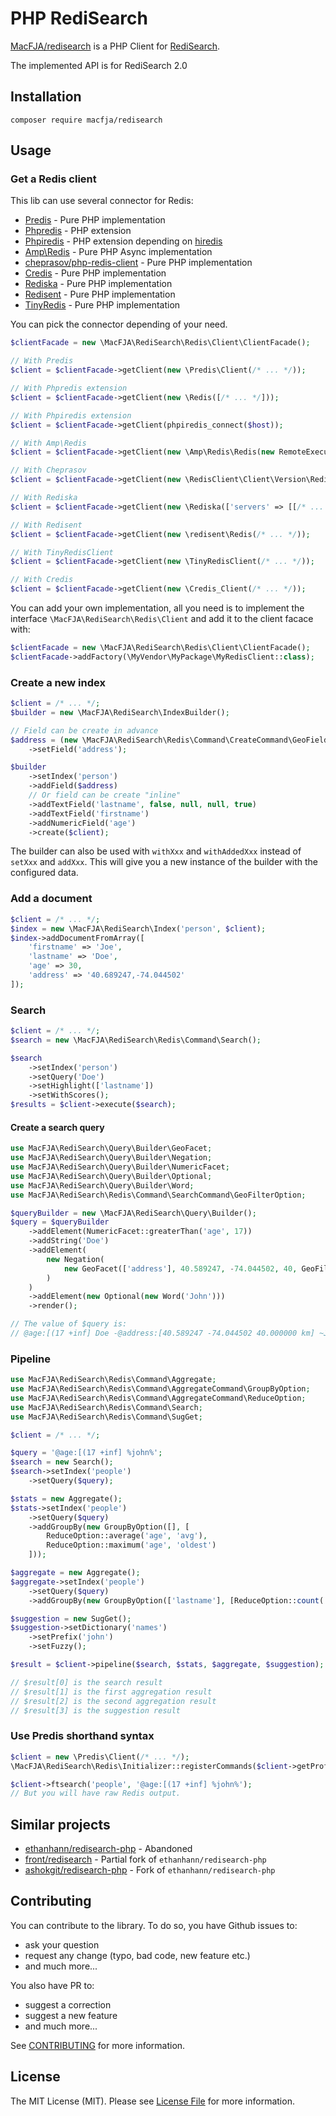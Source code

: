 # PHP RediSearch

[MacFJA/redisearch](https://packagist.org/packages/macfja/redisearch) is a PHP Client for [RediSearch](https://oss.redislabs.com/redisearch/).

The implemented API is for RediSearch 2.0

## Installation

```
composer require macfja/redisearch
```

## Usage

### Get a Redis client

This lib can use several connector for Redis:
 - [Predis](https://github.com/predis/predis/wiki) - Pure PHP implementation
 - [Phpredis](https://github.com/phpredis/phpredis) - PHP extension
 - [Phpiredis](https://github.com/nrk/phpiredis) - PHP extension depending on [hiredis](https://github.com/redis/hiredis)
 - [Amp\Redis](https://github.com/amphp/redis) - Pure PHP Async implementation
 - [cheprasov/php-redis-client](https://github.com/cheprasov/php-redis-client) - Pure PHP implementation
 - [Credis](https://github.com/colinmollenhour/credis) - Pure PHP implementation
 - [Rediska](https://github.com/Shumkov/Rediska) - Pure PHP implementation
 - [Redisent](https://github.com/jdp/redisent) - Pure PHP implementation
 - [TinyRedis](https://github.com/ptrofimov/tinyredisclient) - Pure PHP implementation

You can pick the connector depending of your need.

```php
$clientFacade = new \MacFJA\RediSearch\Redis\Client\ClientFacade();

// With Predis
$client = $clientFacade->getClient(new \Predis\Client(/* ... */));

// With Phpredis extension
$client = $clientFacade->getClient(new \Redis([/* ... */]));

// With Phpiredis extension
$client = $clientFacade->getClient(phpiredis_connect($host));

// With Amp\Redis
$client = $clientFacade->getClient(new \Amp\Redis\Redis(new RemoteExecutor(Config::fromUri(/* ... */))));

// With Cheprasov
$client = $clientFacade->getClient(new \RedisClient\Client\Version\RedisClient6x0([/* ... */]));

// With Rediska
$client = $clientFacade->getClient(new \Rediska(['servers' => [[/* ... */]]]));

// With Redisent
$client = $clientFacade->getClient(new \redisent\Redis(/* ... */));

// With TinyRedisClient
$client = $clientFacade->getClient(new \TinyRedisClient(/* ... */));

// With Credis
$client = $clientFacade->getClient(new \Credis_Client(/* ... */));
```

You can add your own implementation, all you need is to implement the interface `\MacFJA\RediSearch\Redis\Client` and add it to the client facace with:
```php
$clientFacade = new \MacFJA\RediSearch\Redis\Client\ClientFacade();
$clientFacade->addFactory(\MyVendor\MyPackage\MyRedisClient::class);
```

### Create a new index

```php
$client = /* ... */;
$builder = new \MacFJA\RediSearch\IndexBuilder();

// Field can be create in advance
$address = (new \MacFJA\RediSearch\Redis\Command\CreateCommand\GeoFieldOption())
    ->setField('address');

$builder
    ->setIndex('person')
    ->addField($address)
    // Or field can be create "inline"
    ->addTextField('lastname', false, null, null, true)
    ->addTextField('firstname')
    ->addNumericField('age')
    ->create($client);
```

The builder can also be used with `withXxx` and `withAddedXxx` instead of `setXxx` and `addXxx`.
This will give you a new instance of the builder with the configured data.

### Add a document

```php
$client = /* ... */;
$index = new \MacFJA\RediSearch\Index('person', $client);
$index->addDocumentFromArray([
    'firstname' => 'Joe',
    'lastname' => 'Doe',
    'age' => 30,
    'address' => '40.689247,-74.044502'
]);
```

### Search

```php
$client = /* ... */;
$search = new \MacFJA\RediSearch\Redis\Command\Search();

$search
    ->setIndex('person')
    ->setQuery('Doe')
    ->setHighlight(['lastname'])
    ->setWithScores();
$results = $client->execute($search);
```

#### Create a search query

```php
use MacFJA\RediSearch\Query\Builder\GeoFacet;
use MacFJA\RediSearch\Query\Builder\Negation;
use MacFJA\RediSearch\Query\Builder\NumericFacet;
use MacFJA\RediSearch\Query\Builder\Optional;
use MacFJA\RediSearch\Query\Builder\Word;
use MacFJA\RediSearch\Redis\Command\SearchCommand\GeoFilterOption;

$queryBuilder = new \MacFJA\RediSearch\Query\Builder();
$query = $queryBuilder
    ->addElement(NumericFacet::greaterThan('age', 17))
    ->addString('Doe')
    ->addElement(
        new Negation(
            new GeoFacet(['address'], 40.589247, -74.044502, 40, GeoFilterOption::UNIT_KILOMETERS)
        )
    )
    ->addElement(new Optional(new Word('John')))
    ->render();

// The value of $query is:
// @age:[(17 +inf] Doe -@address:[40.589247 -74.044502 40.000000 km] ~John
```

### Pipeline

```php
use MacFJA\RediSearch\Redis\Command\Aggregate;
use MacFJA\RediSearch\Redis\Command\AggregateCommand\GroupByOption;
use MacFJA\RediSearch\Redis\Command\AggregateCommand\ReduceOption;
use MacFJA\RediSearch\Redis\Command\Search;
use MacFJA\RediSearch\Redis\Command\SugGet;

$client = /* ... */;

$query = '@age:[(17 +inf] %john%';
$search = new Search();
$search->setIndex('people')
    ->setQuery($query);

$stats = new Aggregate();
$stats->setIndex('people')
    ->setQuery($query)
    ->addGroupBy(new GroupByOption([], [
        ReduceOption::average('age', 'avg'),
        ReduceOption::maximum('age', 'oldest')
    ]));

$aggregate = new Aggregate();
$aggregate->setIndex('people')
    ->setQuery($query)
    ->addGroupBy(new GroupByOption(['lastname'], [ReduceOption::count('count')]));

$suggestion = new SugGet();
$suggestion->setDictionary('names')
    ->setPrefix('john')
    ->setFuzzy();

$result = $client->pipeline($search, $stats, $aggregate, $suggestion);

// $result[0] is the search result
// $result[1] is the first aggregation result
// $result[2] is the second aggregation result
// $result[3] is the suggestion result
```

### Use Predis shorthand syntax

```php
$client = new \Predis\Client(/* ... */);
\MacFJA\RediSearch\Redis\Initializer::registerCommands($client->getProfile());

$client->ftsearch('people', '@age:[(17 +inf] %john%');
// But you will have raw Redis output.
```

## Similar projects

- [ethanhann/redisearch-php](https://packagist.org/packages/ethanhann/redisearch-php) - Abandoned
- [front/redisearch](https://packagist.org/packages/front/redisearch) - Partial fork of `ethanhann/redisearch-php`
- [ashokgit/redisearch-php](https://packagist.org/packages/ashokgit/redisearch-php) - Fork of `ethanhann/redisearch-php`

## Contributing

You can contribute to the library.
To do so, you have Github issues to:
 - ask your question
 - request any change (typo, bad code, new feature etc.)
 - and much more...

You also have PR to:
 - suggest a correction
 - suggest a new feature
 - and much more...
 
See [CONTRIBUTING](CONTRIBUTING.md) for more information.

## License

The MIT License (MIT). Please see [License File](LICENSE.md) for more information.